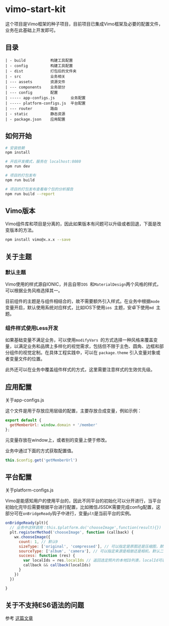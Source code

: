 # vimo-start-kit

这个项目是Vimo框架的种子项目，目前项目已集成Vimo框架及必要的配置文件，业务在此基础上开发即可。

## 目录
```
| - build           构建工具配置	
| - config          构建工具配置	
| - dist            打包后的文件夹
| - src             业务相关
| --- assets        资源文件
| --- components    业务部分
| --- config        配置
| ----- app-configs.js       业务配置
| ----- platform-configs.js  平台配置
| --- router        路由
| - static          静态资源
| - package.json    应用配置

```


## 如何开始

``` bash
# 安装依赖
npm install

# 开启开发模式，服务在 localhost:8080
npm run dev

# 项目的打包发布
npm run build

# 项目的打包发布查看每个包的分析报告
npm run build --report
```

## Vimo版本

Vimo组件库和项目是分离的，因此如果版本有问题可以升级或者回退，下面是改变版本的方法。

```bash
npm install vimo@x.x.x --save
```

## 关于主题


### 默认主题

Vimo使用的样式源自IONIC，并且自带`IOS `和`MaterialDesign`两个风格的样式，可以根据业务风格选择其一。

目前组件的主题是与组件相结合的，故不需要额外引入样式。在业务中根据`mode`变量开启，默认使用系统对应样式，比如IOS下使用`ios `主题，安卓下使用`md `主题。

### 组件样式使用Less开发

如果基础变量不满足业务，可以使用`modifyVars `的方式选择一种风格来覆盖变量，以满足业务和品牌上多样化的视觉需求，包括但不限于主色、圆角、边框和部分组件的视觉定制。在具体工程实践中，可以在 `package.theme` 引入变量对象或者变量文件的位置。

此外还可以在业务中覆盖组件样式的方式，这里需要注意样式的生效优先级。


## 应用配置

关于app-configs.js


这个文件是用于存放应用层级的配置，主要存放合成变量，例如示例：

```js
export default {
  getMemberUrl: window.domain + '/member'
};
```

元变量存放在window上，或者别的变量上便于修改。

业务中通过下面的方式获取配置值。

```js
this.$config.get('getMemberUrl')
```

## 平台配置

关于platform-configs.js

Vimo是能感知用户的使用平台的，因此不同平台的初始化可以分开进行，当平台初始化完毕后需要根据平台进行配置，比如微信JSSDK需要完成config配置，这部分可在`onBridgeReady`钩子中进行，变量`plt`是当前平台的实例。

```js
onBridgeReady(plt){
  // 业务中这样调用：this.$platform.do('chooseImage',function(result){})
  plt.registerMethod('chooseImage', function (callback) {
    wx.chooseImage({
      count: 1, // 默认9
      sizeType: ['original', 'compressed'], // 可以指定是原图还是压缩图，默认二者都有
      sourceType: ['album', 'camera'], // 可以指定来源是相册还是相机，默认二者都有
      success: function (res) {
        var localIds = res.localIds // 返回选定照片的本地ID列表，localId可以作为img标签的src属性显示图片
        callback && callback(localIds)
      }
    })
  })

}
```

## 关于不支持ES6语法的问题

参考 [这篇文章](http://www.ruanyifeng.com/blog/2016/01/babel.html)





